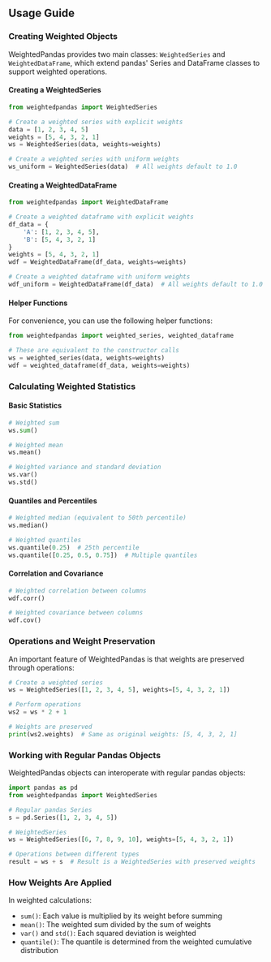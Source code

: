 ## Usage Guide

### Creating Weighted Objects

WeightedPandas provides two main classes: `WeightedSeries` and `WeightedDataFrame`, which extend pandas' Series and DataFrame classes to support weighted operations.

#### Creating a WeightedSeries

```python
from weightedpandas import WeightedSeries

# Create a weighted series with explicit weights
data = [1, 2, 3, 4, 5]
weights = [5, 4, 3, 2, 1]
ws = WeightedSeries(data, weights=weights)

# Create a weighted series with uniform weights
ws_uniform = WeightedSeries(data)  # All weights default to 1.0
```

#### Creating a WeightedDataFrame

```python
from weightedpandas import WeightedDataFrame

# Create a weighted dataframe with explicit weights
df_data = {
    'A': [1, 2, 3, 4, 5],
    'B': [5, 4, 3, 2, 1]
}
weights = [5, 4, 3, 2, 1]
wdf = WeightedDataFrame(df_data, weights=weights)

# Create a weighted dataframe with uniform weights
wdf_uniform = WeightedDataFrame(df_data)  # All weights default to 1.0
```

#### Helper Functions

For convenience, you can use the following helper functions:

```python
from weightedpandas import weighted_series, weighted_dataframe

# These are equivalent to the constructor calls
ws = weighted_series(data, weights=weights)
wdf = weighted_dataframe(df_data, weights=weights)
```

### Calculating Weighted Statistics

#### Basic Statistics

```python
# Weighted sum
ws.sum()

# Weighted mean
ws.mean()

# Weighted variance and standard deviation
ws.var()
ws.std()
```

#### Quantiles and Percentiles

```python
# Weighted median (equivalent to 50th percentile)
ws.median()

# Weighted quantiles
ws.quantile(0.25)  # 25th percentile
ws.quantile([0.25, 0.5, 0.75])  # Multiple quantiles
```

#### Correlation and Covariance

```python
# Weighted correlation between columns
wdf.corr()

# Weighted covariance between columns
wdf.cov()
```

### Operations and Weight Preservation

An important feature of WeightedPandas is that weights are preserved through operations:

```python
# Create a weighted series
ws = WeightedSeries([1, 2, 3, 4, 5], weights=[5, 4, 3, 2, 1])

# Perform operations
ws2 = ws * 2 + 1

# Weights are preserved
print(ws2.weights)  # Same as original weights: [5, 4, 3, 2, 1]
```

### Working with Regular Pandas Objects

WeightedPandas objects can interoperate with regular pandas objects:

```python
import pandas as pd
from weightedpandas import WeightedSeries

# Regular pandas Series
s = pd.Series([1, 2, 3, 4, 5])

# WeightedSeries
ws = WeightedSeries([6, 7, 8, 9, 10], weights=[5, 4, 3, 2, 1])

# Operations between different types
result = ws + s  # Result is a WeightedSeries with preserved weights
```

### How Weights Are Applied

In weighted calculations:

- `sum()`: Each value is multiplied by its weight before summing
- `mean()`: The weighted sum divided by the sum of weights
- `var()` and `std()`: Each squared deviation is weighted
- `quantile()`: The quantile is determined from the weighted cumulative distribution